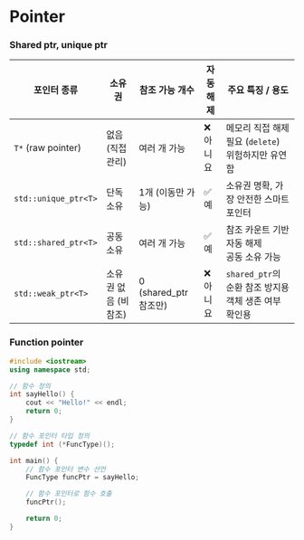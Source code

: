 # Pointer


### Shared ptr, unique ptr

| 포인터 종류               | 소유권          | 참조 가능 개수            | 자동 해제 | 주요 특징 / 용도                              |
| -------------------- | ------------ | ------------------- | ----- | --------------------------------------- |
| `T*` (raw pointer)   | 없음 (직접 관리)   | 여러 개 가능             | ❌ 아니요 | 메모리 직접 해제 필요 (`delete`)<br>위험하지만 유연함    |
| `std::unique_ptr<T>` | 단독 소유        | 1개 (이동만 가능)         | ✅ 예   | 소유권 명확, 가장 안전한 스마트 포인터                  |
| `std::shared_ptr<T>` | 공동 소유        | 여러 개 가능             | ✅ 예   | 참조 카운트 기반 자동 해제<br>공동 소유 가능             |
| `std::weak_ptr<T>`   | 소유권 없음 (비참조) | 0 (shared\_ptr 참조만) | ❌ 아니요 | `shared_ptr`의 순환 참조 방지용<br>객체 생존 여부 확인용 |

### Function pointer

```cpp
#include <iostream>
using namespace std;

// 함수 정의
int sayHello() {
    cout << "Hello!" << endl;
    return 0;
}

// 함수 포인터 타입 정의
typedef int (*FuncType)();

int main() {
    // 함수 포인터 변수 선언
    FuncType funcPtr = sayHello;

    // 함수 포인터로 함수 호출
    funcPtr();

    return 0;
}


```
